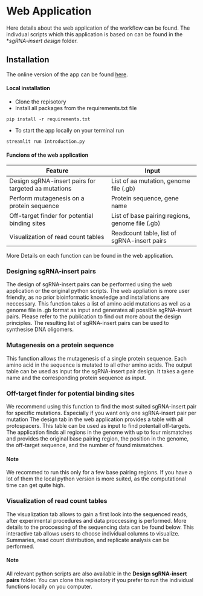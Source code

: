# Web Application
Here details about the web application of the workflow can be found. The indivdual scripts which this application is based on can be found in the **sgRNA-insert design* folder.

## Installation

The online version  of the app can be found [here](Link).

#### Local installation
- Clone the repisotory
- Install all packages from the requirements.txt file
```
pip install -r requirements.txt
```
- To start the app locally on your terminal run
```
streamlit run Introduction.py
```
#### Funcions of the web application
| Feature                                             | Input|
|-----------------------------------------------------| --------|
| Design sgRNA-insert pairs for targeted aa mutations | List of aa mutation, genome file (.gb)  |
| Perform mutagenesis on a protein sequence           | Protein sequence, gene name|
| Off-target finder for potential binding sites       | List of base pairing regions, genome file (.gb)|
| Visualization of read count tables                  | Readcount table, list of sgRNA-insert pairs  |

More Details on each function can be found in the web application.

### Designing sgRNA-insert pairs
The design of sgRNA-insert pairs can be performed using the web application or the original python scripts. The web appliation is more user friendly, as no prior bioinformatic knowledge and 
installations are neccessary. This function takes a list of amino acid mutations as well as a genome file in .gb format as input and generates all possible sgRNA-insert pairs. Please refer to the publication to find out more about the design principles. The resulting list of sgRNA-insert pairs can be used to synthesise DNA oligomers. 

### Mutagenesis on a protein sequence
This function allows the mutagenesis of a single protein sequence. Each amino acid in the sequence is mutated to all other amino acids. The output table can 
be used as input for the sgRNA-insert pair design. It takes a gene name and the corresponding protein sequence as input.

### Off-target finder for potential binding sites
We recommend using this function to find the most suited sgRNA-insert pair for specific mutations. Especially if you want only one sgRNA-insert pair per mutation The design tab in the web application provides a table with all protospacers. This table can be used as input to find potentail off-targets. The application finds all regions in the genome with up to four mismatches and provides the original base pairing region, the position in the genome, the off-target sequence, and the number of found mismatches.
#### Note
We recommed to run this only for a few base pairing regions. If you have a lot of them the local python version is more suited, as the computational time can get quite high.

### Visualization of read count tables
The visualization tab allows to gain a first look into the sequenced reads, after experimental procedures and data proccessing is performed. More details to the proccessing of the sequencing data can be found below. 
This interactive tab allows users to choose individual columns to visualize. Summaries, read count distribution, and replicate analysis can be performed. 


#### Note
All relevant python scripts are also available in the **Design sgRNA-insert pairs** folder. You can clone this repisotory if you prefer to run the individual functions locally on you computer.